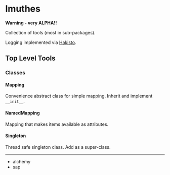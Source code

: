 # Imuthes


**Warning - very ALPHA!!**

Collection of tools (most in sub-packages). 

Logging implemented via [Hakisto](https://pypi.org/project/hakisto).

## Top Level Tools

### Classes 

#### Mapping

Convenience abstract class for simple mapping. Inherit and implement `__init__`.

#### NamedMapping

Mapping that makes items available as attributes.

#### Singleton

Thread safe singleton class. Add as a super-class.

---

- alchemy
- sap

